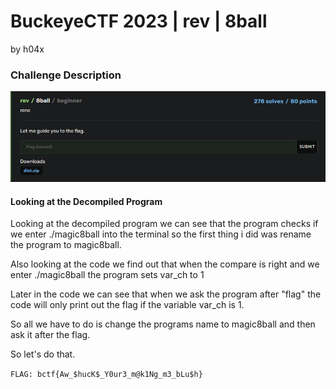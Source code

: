 # BuckeyeCTF 2023 | rev | 8ball

by h04x

### Challenge Description 

![](./description.png)

#### Looking at the Decompiled Program

Looking at the decompiled program we can see that the program checks if we enter ./magic8ball into the terminal so the first thing i did was rename the program to magic8ball.

Also looking at the code we find out that when the compare is right and we enter ./magic8ball the program sets var_ch to 1

[](./string-compare.png)

Later in the code we can see that when we ask the program after "flag" the code will only print out the flag if the variable var_ch is 1.

So all we have to do is change the programs name to magic8ball and then ask it after the flag.

So let's do that.

[](./flag.png)

`FLAG: bctf{Aw_$hucK$_Y0ur3_m@k1Ng_m3_bLu$h}`